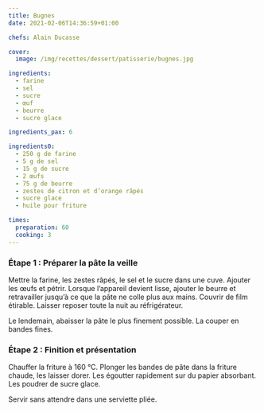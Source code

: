 ```yaml
---
title: Bugnes
date: 2021-02-06T14:36:59+01:00

chefs: Alain Ducasse

cover:
  image: /img/recettes/dessert/patisserie/bugnes.jpg

ingredients: 
  - farine
  - sel
  - sucre
  - œuf
  - beurre
  - sucre glace

ingredients_pax: 6

ingredients0: 
  - 250 g de farine
  - 5 g de sel
  - 15 g de sucre
  - 2 œufs
  - 75 g de beurre
  - zestes de citron et d’orange râpés
  - sucre glace
  - huile pour friture

times:
  preparation: 60
  cooking: 3
---
```


### Étape 1 : Préparer la pâte la veille

Mettre la farine, les zestes râpés, le sel et le sucre dans une cuve. Ajouter les œufs et pétrir. Lorsque l’appareil devient lisse, ajouter le beurre et retravailler jusqu’à ce que la pâte ne colle plus aux mains. Couvrir de film étirable. Laisser reposer toute la nuit au réfrigérateur.

Le lendemain, abaisser la pâte le plus finement possible. La couper en bandes fines.

### Étape 2 : Finition et présentation
Chauffer la friture à 160 °C. Plonger les bandes de pâte dans la friture chaude, les laisser dorer. Les égoutter rapidement sur du papier absorbant. Les poudrer de sucre glace.

Servir sans attendre dans une serviette pliée.

